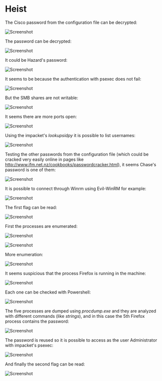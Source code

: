 # Heist

The Cisco password from the configuration file can be decrypted:

![Screenshot](images/Screenshot_1.png)


The password can be decrypted:

![Screenshot](images/Screenshot_2.png)



It could be Hazard's password:

![Screenshot](images/Screenshot_4.png)


It seems to be because the authentication with psexec does not fail:

![Screenshot](images/Screenshot_3.png)


But the SMB shares are not writable:

![Screenshot](images/Screenshot_6.png)



It seems there are more ports open:

![Screenshot](images/Screenshot_5.png)


Using the impacket's *lookupsidpy* it is possible to list usernames:

![Screenshot](images/Screenshot_7.png)


Testing the other passwords from the configuration file (which could be cracked very easily online in pages like http://www.ifm.net.nz/cookbooks/passwordcracker.html), it seems Chase's password is one of them:

![Screenshot](images/Screenshot_8.png)


It is possible to connect through Winrm using Evil-WinRM for example:

![Screenshot](images/Screenshot_9.png)


The first flag can be read:

![Screenshot](images/Screenshot_10.png)


First the processes are enumerated:

![Screenshot](images/Screenshot_11.png)


![Screenshot](images/Screenshot_12.png)


More enumeration:

![Screenshot](images/Screenshot_13.png)


It seems suspicious that the process Firefox is running in the machine:

![Screenshot](images/Screenshot_15.png)


Each one can be checked with Powershell:

![Screenshot](images/Screenshot_16.png)


The five processes are dumped using *procdump.exe* and they are analyzed with different commands (like *strings*), and in this case the 5th Firefox process contains the password:

![Screenshot](images/Screenshot_17.png)


The password is reused so it is possible to access as the user Administrator with impacket's psexec:

![Screenshot](images/Screenshot_19.png)


And finally the second flag can be read:

![Screenshot](images/Screenshot_20.png)

